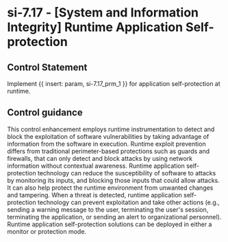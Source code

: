 # si-7.17 - \[System and Information Integrity\] Runtime Application Self-protection

## Control Statement

Implement {{ insert: param, si-7.17_prm_1 }} for application self-protection at runtime.

## Control guidance

This control enhancement employs runtime instrumentation to detect and block the exploitation of software vulnerabilities by taking advantage of information from the software in execution. Runtime exploit prevention differs from traditional perimeter-based protections such as guards and firewalls, that can only detect and block attacks by using network information without contextual awareness. Runtime application self-protection technology can reduce the susceptibility of software to attacks by monitoring its inputs, and blocking those inputs that could allow attacks. It can also help protect the runtime environment from unwanted changes and tampering. When a threat is detected, runtime application self-protection technology can prevent exploitation and take other actions (e.g., sending a warning message to the user, terminating the user's session, terminating the application, or sending an alert to organizational personnel). Runtime application self-protection solutions can be deployed in either a monitor or protection mode.
